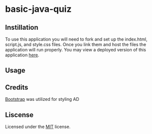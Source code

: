 # basic-java-quiz

## Instillation 

To  use this application you will need to fork and set up the index.html, script.js, and style.css files. Once you link them and host the files the application will run properly. You may view a deployed version of this application [here](https://bcshanken.github.io/basic-java-quiz/).
## Usage

## Credits

[Bootstrap](https://getbootstrap.com/) was utilized for styling
AD 

## Liscense

Licensed under the <a href="https://github.com/bcshanken/agencywork/blob/master/liscense.txt">MIT</a> license.